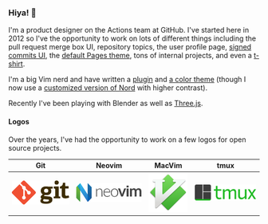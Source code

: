 ### Hiya! 👋

I'm a product designer on the Actions team at GitHub. I've started here in 2012 so I've the opportunity to work on lots of different things including the pull request merge box UI, repository topics, the user profile page, [signed commits UI](https://github.blog/2016-04-05-gpg-signature-verification/), the [default Pages theme](https://github.com/jasonlong/cayman-theme/), tons of internal projects, and even a [t-shirt](https://github.myshopify.com/collections/shirts/products/arctocat).

I'm a big Vim nerd and have written a [plugin](https://github.com/jasonlong/vim-textobj-css) and [a color theme](https://github.com/jasonlong/lavalamp) (though I now use a [customized version of Nord](https://github.com/jasonlong/nordish-vim) with higher contrast).

Recently I've been playing with Blender as well as [Three.js](https://threejs.org/).

#### Logos

Over the years, I've had the opportunity to work on a few logos for open source projects.

| Git | Neovim | MacVim | tmux |
| --- | ------ | ------ | ---- |
| <img src="git.png" width="200" /> | <img src="neovim.png" width="200" /> | <img src="macvim.png" width="100" /> | <img src="tmux.png" width="200" /> |
